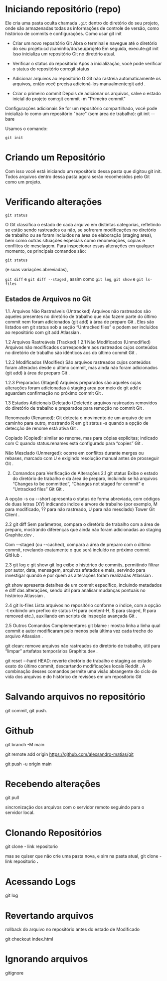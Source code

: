 # Iniciando repositório (repo)
Ele cria uma pasta oculta chamada ``.git`` dentro do diretório do seu projeto, onde são armazenadas todas as informações de controle de versão, como histórico de commits e configurações.
Como usar git init
- Criar um novo repositório Git
Abra o terminal e navegue até o diretório do seu projeto:cd /caminho/do/seu/projeto
Em seguida, execute:git init
Isso inicializa um repositório Git no diretório atual.
- Verificar o status do repositório
Após a inicialização, você pode verificar o status do repositório com:git status

- Adicionar arquivos ao repositório
O Git não rastreia automaticamente os arquivos, então você precisa adicioná-los manualmente:git add .

- Criar o primeiro commit
Depois de adicionar os arquivos, salve o estado inicial do projeto com:git commit -m "Primeiro commit"


Configurações adicionais
Se for um repositório compartilhado, você pode inicializá-lo como um repositório "bare" (sem área de trabalho):
git init --bare



Usamos o comando:

```git init```




# Criando um Repositório
Com isso você está iniciando um repositório dessa pasta que digitou git init.
Todos arquivos dentro dessa pasta agora serão reconhecidos pelo Git como um projeto.


# Verificando alterações

```git status```

O Git classifica o estado de cada arquivo em distintas categorias, refletindo se estão sendo rastreados ou não, se sofreram modificações no diretório de trabalho ou se foram incluídos na área de elaboração (staging area), bem como outras situações especiais como renomeações, cópias e conflitos de mesclagem. Para inspecionar essas alterações em qualquer momento, os principais comandos são:

```git status```

(e suas variações abreviadas),

``git diff`` e ``git diff --staged`` , assim como ``git log``, ``git show`` e ``git ls-files`` 




## Estados de Arquivos no Git
1.1. Arquivos Não Rastreáveis (Untracked)
Arquivos não rastreados são aqueles presentes no diretório de trabalho que não fazem parte do último commit nem foram adicionados (git add) à área de preparo 
Git
. Eles são listados em git status sob a seção “Untracked files” e podem ser incluídos ao repositório com git add <arquivo> 
Atlassian
.

1.2 Arquivos Rastreáveis (Tracked)
1.2.1 Não Modificados (Unmodified)
Arquivos não modificados correspondem aos rastreados cujos conteúdos no diretório de trabalho são idênticos aos do último commit 
Git
.

1.2.2 Modificados (Modified)
São arquivos rastreados cujos conteúdos foram alterados desde o último commit, mas ainda não foram adicionados (git add) à área de preparo 
Git
.

1.2.3 Preparados (Staged)
Arquivos preparados são aqueles cujas alterações foram adicionadas à staging area por meio de git add e aguardam confirmação no próximo commit 
Git
.

1.3 Estados Adicionais
Deletado (Deleted): arquivos rastreados removidos do diretório de trabalho e preparados para remoção no commit 
Git
.

Renomeado (Renamed): Git detecta o movimento de um arquivo de um caminho para outro, mostrando R em git status -s quando a opção de detecção de renome está ativa 
Git
.

Copiado (Copied): similar ao renome, mas para cópias explícitas; indicado com C quando status.renames está configurado para “copies” 
Git
.

Não Mesclado (Unmerged): ocorre em conflitos durante merges ou rebases, marcado com U e exigindo resolução manual antes de prosseguir 
Git
.

2. Comandos para Verificação de Alterações
2.1 git status
Exibe o estado do diretório de trabalho e da área de preparo, incluindo se há arquivos “Changes to be committed”, “Changes not staged for commit” e “Untracked files” 
Git
Git
.

A opção -s ou --short apresenta o status de forma abreviada, com códigos de duas letras (XY) indicando índice e árvore de trabalho (por exemplo, M para modificado, ?? para não rastreado, U para não mesclado) 
Tower Git Client
.

2.2 git diff
Sem parâmetros, compara o diretório de trabalho com a área de preparo, mostrando diferenças que ainda não foram adicionadas ao staging 
Graphite.dev
.

Com --staged (ou --cached), compara a área de preparo com o último commit, revelando exatamente o que será incluído no próximo commit 
GitHub
.

2.3 git log e git show
git log exibe o histórico de commits, permitindo filtrar por autor, data, mensagem, arquivos afetados e mais, servindo para investigar quando e por quem as alterações foram realizadas 
Atlassian
.

git show <commit> apresenta detalhes de um commit específico, incluindo metadados e diff das alterações, sendo útil para analisar mudanças pontuais no histórico 
Atlassian
.

2.4 git ls-files
Lista arquivos no repositório conforme o índice, com a opção -t exibindo um prefixo de status (H para content-H, S para staged, R para removed etc.), auxiliando em scripts de inspeção avançada 
Git
.

2.5 Outros Comandos Complementares
git blame <arquivo>: mostra linha a linha qual commit e autor modificaram pelo menos pela última vez cada trecho do arquivo 
Atlassian
.

git clean: remove arquivos não rastreados do diretório de trabalho, útil para “limpar” artefatos temporários 
Graphite.dev
.

git reset --hard HEAD: reverte diretório de trabalho e staging ao estado exato do último commit, descartando modificações locais 
Reddit
.
A combinação desses comandos permite uma visão abrangente do ciclo de vida dos arquivos e do histórico de revisões em um repositório Git 



# Salvando arquivos no repositório 

git commit, git push. 


# Github
git branch -M main


git remote add origin https://github.com/alexsandro-matias/git


git push -u origin main



# Recebendo alterações 

git pull 

sincronização dos arquivos com o servidor remoto seguindo para o servidor local.


# Clonando Repositórios

git clone - link repositorio 

mas se quiser que não crie uma pasta nova, e sim na pasta atual,  git clone - link repositorio **.**



# Acessando Logs

git log



# Revertando arquivos

rollback do arquivo no repositório antes do estado de Modificado

git checkout index.html



# Ignorando arquivos
gitignore


